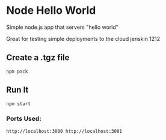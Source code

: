 # Node Hello World

Simple node.js app that servers "hello world"

Great for testing simple deployments to the cloud
jenskin 1212

## Create a .tgz file

`npm pack`

## Run It

`npm start`

### Ports Used:
`http://localhost:3000
http://localhost:3001`
